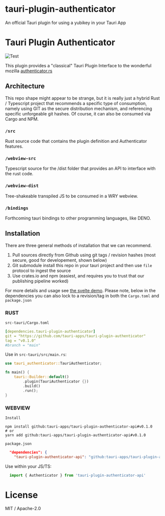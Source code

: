 # tauri-plugin-authenticator
An official Tauri plugin for using a yubikey in your Tauri App
# Tauri Plugin Authenticator
![Test](https://github.com/tauri-apps/tauri-plugin-authenticator/workflows/Test/badge.svg)

This plugin provides a "classical" Tauri Plugin Interface to the wonderful mozilla [authenticator.rs](https://github.com/mozilla/authenticator-rs)

## Architecture
This repo shape might appear to be strange, but it is really just a hybrid Rust / Typescript project that recommends a specific type of consumption, namely using GIT as the secure distribution mechanism, and referencing specific unforgeable git hashes. Of course, it can also be consumed via Cargo and NPM.

### `/src`
Rust source code that contains the plugin definition and Authenticator features.

### `/webview-src`
Typescript source for the /dist folder that provides an API to interface with the rust code.

### `/webview-dist`
Tree-shakeable transpiled JS to be consumed in a WRY webview.

### `/bindings`
Forthcoming tauri bindings to other programming languages, like DENO.

## Installation
There are three general methods of installation that we can recommend.
1. Pull sources directly from Github using git tags / revision hashes (most secure, good for developement, shown below)
2. Git submodule install this repo in your tauri project and then use `file` protocol to ingest the source
3. Use crates.io and npm (easiest, and requires you to trust that our publishing pipeline worked)

For more details and usage see [the svelte demo](examples/svelte-app/src/App.svelte). Please note, below in the dependencies you can also lock to a revision/tag in both the `Cargo.toml` and `package.json`

### RUST
`src-tauri/Cargo.toml`
```yaml
[dependencies.tauri-plugin-authenticator]
git = "https://github.com/tauri-apps/tauri-plugin-authenticator"
tag = "v0.1.0"
#branch = "main"
```

Use in `src-tauri/src/main.rs`:
```rust
use tauri_authenticator::TauriAuthenticator;

fn main() {
    tauri::Builder::default()
        .plugin(TauriAuthenticator {})
        .build()
        .run();
}
```

### WEBVIEW
`Install`
```
npm install github:tauri-apps/tauri-plugin-authenticator-api#v0.1.0
# or
yarn add github:tauri-apps/tauri-plugin-authenticator-api#v0.1.0
```

`package.json`
```json
  "dependencies": {
    "tauri-plugin-authenticator-api": "github:tauri-apps/tauri-plugin-authenticator-api#v0.1.0",
```

Use within your JS/TS:
```ts
  import { Authenticator } from 'tauri-plugin-authenticator-api'
```

# License
MIT / Apache-2.0

